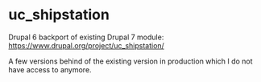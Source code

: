 # uc_shipstation
Drupal 6 backport of existing Drupal 7 module: https://www.drupal.org/project/uc_shipstation/

A few versions behind of the existing version in production which I do not have access to anymore.
